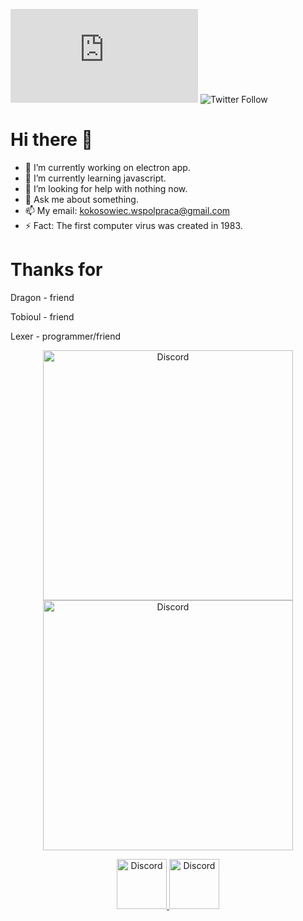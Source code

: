 ![GitHub repo size](https://img.shields.io/github/repo-size/Maksiooo/Maksiooo/README.md)
![Twitter Follow](https://img.shields.io/twitter/follow/Maksymi68337582?style=social)

# Hi there 👋

- 🔭 I’m currently working on electron app.
- 🌱 I’m currently learning javascript.
- 🤔 I’m looking for help with nothing now.
- 💬 Ask me about something.
- 📫 My email: kokosowiec.wspolpraca@gmail.com
- ⚡ Fact: The first computer virus was created in 1983.

# Thanks for

Dragon - friend

Tobioul - friend

Lexer - programmer/friend

<div align="center">
  <a href="https://github.com/Maksiooo/Clock">
     <img src="https://github-readme-stats.vercel.app/api/pin/?username=Maksiooo&repo=Clock&theme=dracula" alt="Discord" width="400"/>
  </a>
  <a href="https://github.com/Maksiooo/clicker">
     <img src="https://github-readme-stats.vercel.app/api/pin/?username=Maksiooo&repo=clicker&theme=dracula" alt="Discord" width="400"/>
  </a>
</div>

<p></p>

<div align="center">
  <a href="https://discord.gg/RMy6GTYhmU">
    <img src="https://user-images.githubusercontent.com/59381835/92191514-d649ad80-ee18-11ea-9bc4-e95c7a122a99.png" alt="Discord" width="80"/>
  </a>
  <a href="https://www.youtube.com/channel/UC9kcXj0wZznWI10x1W0ypzA?view_as=subscriber">
    <img src="https://user-images.githubusercontent.com/59381835/92191346-676c5480-ee18-11ea-8240-e416eb1a5b5d.png" alt="Discord" width="80"/>
  </a>
</div>
